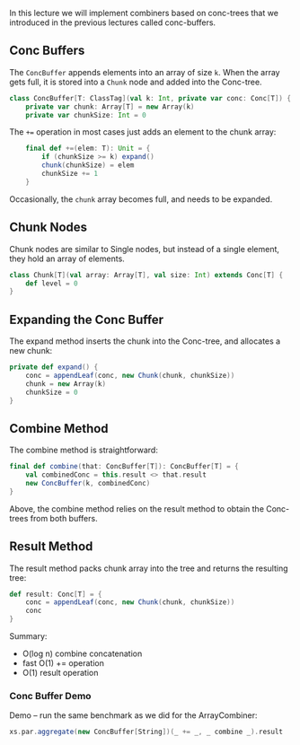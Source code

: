 In this lecture we will implement combiners based on conc-trees that we introduced in the previous lectures called conc-buffers.

## Conc Buffers

The `ConcBuffer` appends elements into an array of size `k`. When the array gets full, it is stored into a `Chunk` node and added into the Conc-tree.

```scala
class ConcBuffer[T: ClassTag](val k: Int, private var conc: Conc[T]) {
    private var chunk: Array[T] = new Array(k)
    private var chunkSize: Int = 0
```
The `+=` operation in most cases just adds an element to the chunk array:
```scala
    final def +=(elem: T): Unit = {
        if (chunkSize >= k) expand()
        chunk(chunkSize) = elem
        chunkSize += 1
    }
```

Occasionally, the `chunk` array becomes full, and needs to be expanded.

## Chunk Nodes
Chunk nodes are similar to Single nodes, but instead of a single element, they hold an array of elements.

```scala
class Chunk[T](val array: Array[T], val size: Int) extends Conc[T] {
    def level = 0
}
```

## Expanding the Conc Buffer
The expand method inserts the chunk into the Conc-tree, and allocates a new chunk:

```scala
private def expand() {
    conc = appendLeaf(conc, new Chunk(chunk, chunkSize))
    chunk = new Array(k)
    chunkSize = 0
}
```

## Combine Method

The combine method is straightforward:

```scala
final def combine(that: ConcBuffer[T]): ConcBuffer[T] = {
    val combinedConc = this.result <> that.result
    new ConcBuffer(k, combinedConc)
}
```
Above, the combine method relies on the result method to obtain the Conc-trees from both buffers.

## Result Method
The result method packs chunk array into the tree and returns the resulting tree:

```scala
def result: Conc[T] = {
    conc = appendLeaf(conc, new Chunk(chunk, chunkSize))
    conc
}
```

Summary:

* O(log n) combine concatenation
* fast O(1) += operation
* O(1) result operation

### Conc Buffer Demo

Demo – run the same benchmark as we did for the ArrayCombiner:
```scala
xs.par.aggregate(new ConcBuffer[String])(_ += _, _ combine _).result
```